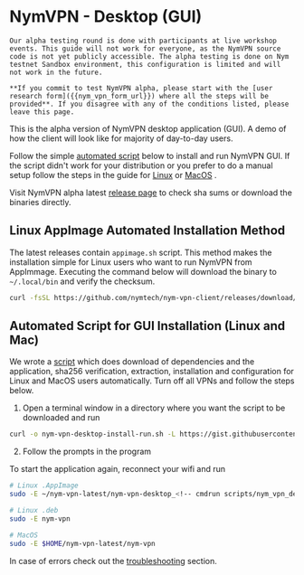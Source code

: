 # NymVPN - Desktop (GUI)

```admonish info
Our alpha testing round is done with participants at live workshop events. This guide will not work for everyone, as the NymVPN source code is not yet publicly accessible. The alpha testing is done on Nym testnet Sandbox environment, this configuration is limited and will not work in the future.

**If you commit to test NymVPN alpha, please start with the [user research form]({{nym_vpn_form_url}}) where all the steps will be provided**. If you disagree with any of the conditions listed, please leave this page.
```

This is the alpha version of NymVPN desktop application (GUI). A demo of how the client will look like for majority of day-to-day users.

Follow the simple [automated script](#automated-script-for-gui-installation) below to install and run NymVPN GUI. If the script didn't work for your distribution or you prefer to do a manual setup follow the steps in the guide for [Linux](gui-linux.md) or [MacOS](gui-mac.md) .

Visit NymVPN alpha latest [release page]({{nym_vpn_releases}}) to check sha sums or download the binaries directly.

## Linux AppImage Automated Installation Method

The latest releases contain `appimage.sh` script. This method makes the installation simple for Linux users who want to run NymVPN from AppImmage. Executing the command below will download the binary to `~/.local/bin` and verify the checksum.

```sh
curl -fsSL https://github.com/nymtech/nym-vpn-client/releases/download/nym-vpn-desktop-v<!-- cmdrun scripts/nym_vpn_desktop_version.sh -->/appimage.sh | bash
```

## Automated Script for GUI Installation (Linux and Mac)

We wrote a [script](https://gist.github.com/tommyv1987/7d210d4daa8f7abc61f9a696d0321f19) which does download of dependencies and the application, sha256 verification, extraction, installation and configuration for Linux and MacOS users automatically. Turn off all VPNs and follow the steps below.

1. Open a terminal window in a directory where you want the script to be downloaded and run
```sh
curl -o nym-vpn-desktop-install-run.sh -L https://gist.githubusercontent.com/tommyv1987/7d210d4daa8f7abc61f9a696d0321f19/raw/702cb6ca032ac50be5e7feb0a9993edf67819669/nym-vpn-client-install-run.sh && chmod u+x nym-vpn-desktop-install-run.sh && sudo -E ./nym-vpn-desktop-install-run.sh
```

2. Follow the prompts in the program

To start the application again, reconnect your wifi and run
```sh
# Linux .AppImage
sudo -E ~/nym-vpn-latest/nym-vpn-desktop_<!-- cmdrun scripts/nym_vpn_desktop_version.sh -->_ubuntu-22.04_x86_64/nym-vpn_<!-- cmdrun scripts/nym_vpn_desktop_version.sh -->_amd64.AppImage

# Linux .deb
sudo -E nym-vpn

# MacOS
sudo -E $HOME/nym-vpn-latest/nym-vpn
```

In case of errors check out the [troubleshooting](troubleshooting.md#running-gui-failed-due-to-toml-parse-error) section.
